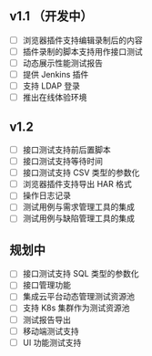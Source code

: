  ##  v1.1 （开发中）
 
- [ ] 浏览器插件支持编辑录制后的内容
- [ ] 插件录制的脚本支持用作接口测试
- [ ] 动态展示性能测试报告
- [ ] 提供 Jenkins 插件
- [ ] 支持 LDAP 登录
- [ ] 推出在线体验环境

## v1.2

- [ ] 接口测试支持前后置脚本
- [ ] 接口测试支持等待时间
- [ ] 接口测试支持 CSV 类型的参数化
- [ ] 浏览器插件支持导出 HAR 格式
- [ ] 操作日志记录
- [ ] 测试用例与需求管理工具的集成
- [ ] 测试用例与缺陷管理工具的集成

## 规划中

- [ ] 接口测试支持 SQL 类型的参数化
- [ ] 接口管理功能
- [ ] 集成云平台动态管理测试资源池
- [ ] 支持 K8s 集群作为测试资源池
- [ ] 测试报告导出
- [ ] 移动端测试支持
- [ ] UI 功能测试支持